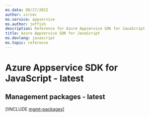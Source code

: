 ```yaml
---
ms.data: 08/17/2022
author: xirzec
ms.service: appservice
ms.author: jeffish
description: Reference for Azure Appservice SDK for JavaScript
title: Azure Appservice SDK for JavaScript
ms.devlang: javascript
ms.topic: reference
---
```

# Azure Appservice SDK for JavaScript - latest

## Management packages - latest
[!INCLUDE [mgmt-packages](appservice-mgmt-index.md)]